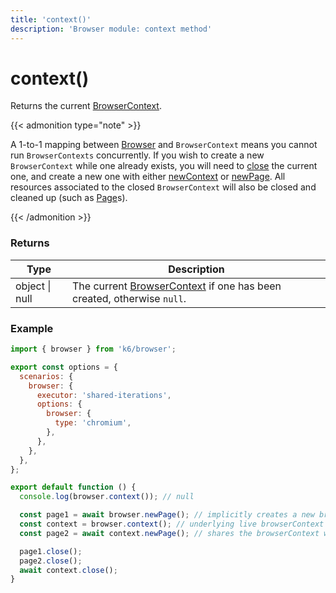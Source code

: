```yaml
---
title: 'context()'
description: 'Browser module: context method'
---
```


# context()

Returns the current [BrowserContext](https://grafana.com/docs/k6/<K6_VERSION>/javascript-api/k6-browser/browsercontext/).

{{< admonition type="note" >}}

A 1-to-1 mapping between [Browser](https://grafana.com/docs/k6/<K6_VERSION>/javascript-api/k6-browser) and `BrowserContext` means you cannot run `BrowserContexts` concurrently. If you wish to create a new `BrowserContext` while one already exists, you will need to [close](https://grafana.com/docs/k6/<K6_VERSION>/javascript-api/k6-browser/browsercontext/close) the current one, and create a new one with either [newContext](https://grafana.com/docs/k6/<K6_VERSION>/javascript-api/k6-browser/newcontext/) or [newPage](https://grafana.com/docs/k6/<K6_VERSION>/javascript-api/k6-browser/newpage). All resources associated to the closed `BrowserContext` will also be closed and cleaned up (such as [Page](https://grafana.com/docs/k6/<K6_VERSION>/javascript-api/k6-browser/page/)s).

{{< /admonition >}}

### Returns

| Type           | Description                                                                                                                                                              |
| -------------- | ------------------------------------------------------------------------------------------------------------------------------------------------------------------------ |
| object \| null | The current [BrowserContext](https://grafana.com/docs/k6/<K6_VERSION>/javascript-api/k6-browser/browsercontext/) if one has been created, otherwise `null`. |

### Example

```javascript
import { browser } from 'k6/browser';

export const options = {
  scenarios: {
    browser: {
      executor: 'shared-iterations',
      options: {
        browser: {
          type: 'chromium',
        },
      },
    },
  },
};

export default function () {
  console.log(browser.context()); // null

  const page1 = await browser.newPage(); // implicitly creates a new browserContext
  const context = browser.context(); // underlying live browserContext associated with browser
  const page2 = await context.newPage(); // shares the browserContext with page1

  page1.close();
  page2.close();
  await context.close();
}
```
